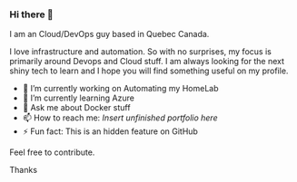 ### Hi there 👋 
I am an Cloud/DevOps guy based in Quebec Canada.

I love infrastructure and automation. So with no surprises, my focus is primarily around Devops and Cloud stuff.
I am always looking for the next shiny tech to learn and I hope you will find something useful on my profile.


- 🔭 I’m currently working on Automating my HomeLab
- 🌱 I’m currently learning Azure 
 - 💬 Ask me about Docker stuff
 - 📫 How to reach me: *Insert unfinished portfolio here* 
 - ⚡ Fun fact: This is an hidden feature on GitHub
 
Feel free to contribute.

Thanks


<!--
I am always searching for new ways to optimize and improves the life of people around me using tech. 
- 🔭 I’m currently working on ...
- 🌱 I’m currently learning Azure
- 👯 I’m looking to collaborate on ...
- 🤔 I’m looking for help with ...
- 💬 Ask me about ...
- 📫 How to reach me: ...
- 😄 Pronouns: ...
- ⚡ Fun fact: ...
-->
